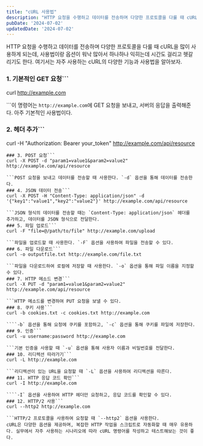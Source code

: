 ```yaml
---
title: "cURL 사용법"
description: "HTTP 요청을 수행하고 데이터를 전송하며 다양한 프로토콜을 다룰 때 cURL을 많이 사용하게 되는데, 사용법이랑 옵션이 워낙 많아서 하나하나 익히는데 시간도 걸리고 헷갈리기도 한다. 여기서는 자주 사용하는 cURL의 다양한 기능과 사용법을 알아보자.   1. 기본적인 GET 요청  c..."
pubDate: '2024-07-02'
updatedDate: '2024-07-02'
---
```


HTTP 요청을 수행하고 데이터를 전송하며 다양한 프로토콜을 다룰 때 cURL을 많이 사용하게 되는데, 사용법이랑 옵션이 워낙 많아서 하나하나 익히는데 시간도 걸리고 헷갈리기도 한다. 여기서는 자주 사용하는 cURL의 다양한 기능과 사용법을 알아보자.
### 1. 기본적인 GET 요청```
curl http://example.com

```이 명령어는 `http://example.com`에 GET 요청을 보내고, 서버의 응답을 출력해준다. 아주 기본적인 사용법이다.
### 2. 헤더 추가```
curl -H "Authorization: Bearer your_token" http://example.com/api/resource

```특정 헤더를 요청에 추가해야 할 때 사용한다. 예를 들어, API 토큰을 추가하는 경우다.
### 3. POST 요청```
curl -X POST -d "param1=value1&param2=value2" http://example.com/api/resource

```POST 요청을 보내고 데이터를 전송할 때 사용한다. `-d` 옵션을 통해 데이터를 전송한다.
### 4. JSON 데이터 전송```
curl -X POST -H "Content-Type: application/json" -d '{"key1":"value1","key2":"value2"}' http://example.com/api/resource

```JSON 형식의 데이터를 전송할 때는 `Content-Type: application/json` 헤더를 추가하고, 데이터를 JSON 형식으로 전달한다.
### 5. 파일 업로드```
curl -F "file=@/path/to/file" http://example.com/upload

```파일을 업로드할 때 사용한다. `-F` 옵션을 사용하여 파일을 전송할 수 있다.
### 6. 파일 다운로드```
curl -o outputfile.txt http://example.com/file.txt

```파일을 다운로드하여 로컬에 저장할 때 사용한다. `-o` 옵션을 통해 파일 이름을 지정할 수 있다.
### 7. HTTP 메소드 변경```
curl -X PUT -d "param1=value1&param2=value2" http://example.com/api/resource

```HTTP 메소드를 변경하여 PUT 요청을 보낼 수 있다.
### 8. 쿠키 사용```
curl -b cookies.txt -c cookies.txt http://example.com

````-b` 옵션을 통해 요청에 쿠키를 포함하고, `-c` 옵션을 통해 쿠키를 파일에 저장한다.
### 9. 인증```
curl -u username:password http://example.com

```기본 인증을 사용할 때 `-u` 옵션을 통해 사용자 이름과 비밀번호를 전달한다.
### 10. 리디렉션 따라가기```
curl -L http://example.com

```리디렉션이 있는 URL을 요청할 때 `-L` 옵션을 사용하여 리디렉션을 따른다.
### 11. HTTP 응답 코드 확인```
curl -I http://example.com

````-I` 옵션을 사용하여 HTTP 헤더만 요청하고, 응답 코드를 확인할 수 있다.
### 12. HTTP/2 사용```
curl --http2 http://example.com

```HTTP/2 프로토콜을 사용하여 요청할 때 `--http2` 옵션을 사용한다.
cURL은 다양한 옵션을 제공하며, 복잡한 HTTP 작업을 스크립트로 자동화할 때 매우 유용하다. 실무에서 자주 사용하는 시나리오에 따라 cURL 명령어를 작성하고 테스트해보는 것이 좋다.